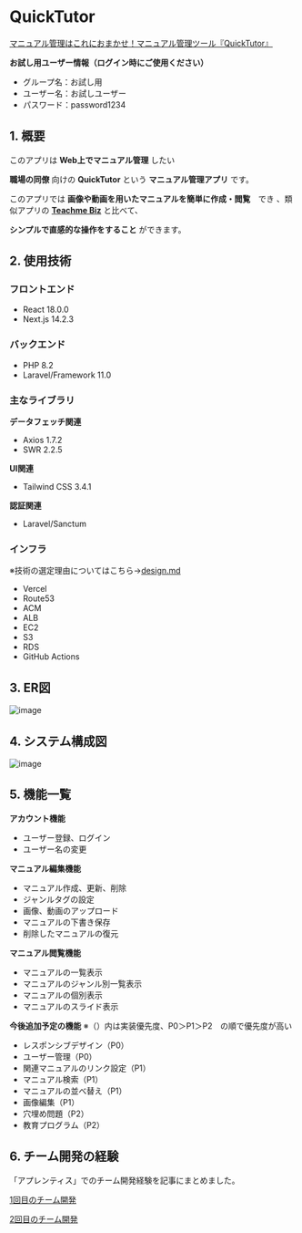 # QuickTutor
[マニュアル管理はこれにおまかせ！マニュアル管理ツール『QuickTutor』](https://quicktutor.work)

**お試し用ユーザー情報（ログイン時にご使用ください）**
* グループ名：お試し用
* ユーザー名：お試しユーザー
* パスワード：password1234

## 1. 概要
このアプリは **Web上でマニュアル管理** したい

**職場の同僚** 向けの **QuickTutor** という **マニュアル管理アプリ** です。

このアプリでは **画像や動画を用いたマニュアルを簡単に作成・閲覧**　でき 、類似アプリの **[Teachme Biz](https://biz.teachme.jp/)** と比べて、

**シンプルで直感的な操作をすること** ができます。

## 2. 使用技術
### フロントエンド
* React 18.0.0
* Next.js 14.2.3

### バックエンド
* PHP 8.2
* Laravel/Framework 11.0

### 主なライブラリ
**データフェッチ関連**
* Axios 1.7.2
* SWR 2.2.5

**UI関連**
* Tailwind CSS 3.4.1

**認証関連**
* Laravel/Sanctum

### インフラ
※技術の選定理由についてはこちら→[design.md](https://github.com/itoh28/QuickTutor/blob/main/documents/design.md#%E4%BD%BF%E7%94%A8%E3%82%B5%E3%83%BC%E3%83%93%E3%82%B9%E3%81%A8%E9%81%B8%E5%AE%9A%E7%90%86%E7%94%B1)
* Vercel
* Route53
* ACM
* ALB
* EC2
* S3
* RDS
* GitHub Actions

## 3. ER図
![image](https://github.com/itoh28/QuickTutor/assets/150091562/c3c84692-edc3-447b-a3e9-04776199a55c)

## 4. システム構成図
![image](https://github.com/itoh28/QuickTutor/assets/150091562/9927cc04-04be-425e-a9f7-64ca1e969d2b)

## 5. 機能一覧
**アカウント機能**
* ユーザー登録、ログイン
* ユーザー名の変更

**マニュアル編集機能**
* マニュアル作成、更新、削除
* ジャンルタグの設定
* 画像、動画のアップロード
* マニュアルの下書き保存
* 削除したマニュアルの復元

**マニュアル閲覧機能**
* マニュアルの一覧表示
* マニュアルのジャンル別一覧表示
* マニュアルの個別表示
* マニュアルのスライド表示

**今後追加予定の機能**
※（）内は実装優先度、P0＞P1＞P2　の順で優先度が高い
* レスポンシブデザイン（P0）
* ユーザー管理（P0）
* 関連マニュアルのリンク設定（P1）
* マニュアル検索（P1）
* マニュアルの並べ替え（P1）
* 画像編集（P1）
* 穴埋め問題（P2）
* 教育プログラム（P2）

## 6. チーム開発の経験
「アプレンティス」でのチーム開発経験を記事にまとめました。

[1回目のチーム開発](https://qiita.com/itoh28/items/777faedf64e0cea1523a)

[2回目のチーム開発](https://qiita.com/itoh28/items/78c562b92e90565f50ca)
